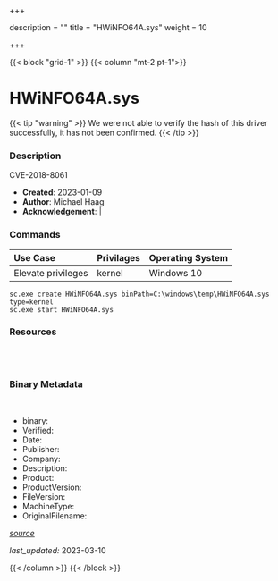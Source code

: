 +++

description = ""
title = "HWiNFO64A.sys"
weight = 10

+++


{{< block "grid-1" >}}
{{< column "mt-2 pt-1">}}




# HWiNFO64A.sys 


{{< tip "warning" >}}
We were not able to verify the hash of this driver successfully, it has not been confirmed.
{{< /tip >}}




### Description


CVE-2018-8061


- **Created**: 2023-01-09
- **Author**: Michael Haag
- **Acknowledgement**:  | [](https://twitter.com/)

### Commands

| Use Case | Privilages | Operating System | 
|:---- | ---- | ---- |
| Elevate privileges | kernel | Windows 10 |

```
sc.exe create HWiNFO64A.sys binPath=C:\windows\temp\HWiNFO64A.sys type=kernel
sc.exe start HWiNFO64A.sys
```

### Resources
<br>

<br>




### Binary Metadata
<br>

- binary: 
- Verified: 
- Date: 
- Publisher: 
- Company: 
- Description: 
- Product: 
- ProductVersion: 
- FileVersion: 
- MachineType: 
- OriginalFilename: 

[*source*](https://github.com/magicsword-io/LOLDrivers/tree/main/yaml/hwinfo64a.sys.yml)

*last_updated:* 2023-03-10


{{< /column >}}
{{< /block >}}
